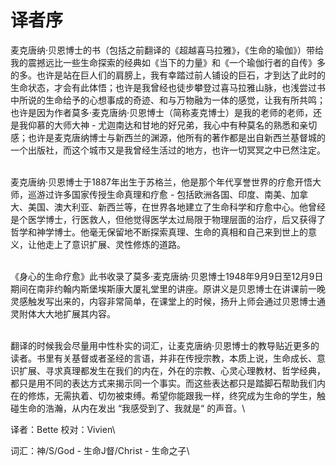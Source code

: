 # 译者序

麦克唐纳·贝恩博士的书（包括之前翻译的《超越喜马拉雅》，《生命的瑜伽》）带给我的震撼远比一些生命探索的经典如《当下的力量》和《一个瑜伽行者的自传》多的多。也许是站在巨人们的肩膀上，我有幸踏过前人铺设的巨石，才到达了此时的生命状态，才会有此体悟；也许是我曾经也徒步攀登过喜马拉雅山脉，也浅尝过书中所说的生命给予的心想事成的奇迹、和与万物融为一体的感觉，让我有所共鸣；也许是因为作者莫多·麦克唐纳·贝恩博士（简称麦克博士）是我的老师的老师，还是我仰慕的大师大神 - 尤迦南达和甘地的好兄弟，我心中有种莫名的熟悉和亲切感；也许是麦克唐纳博士与新西兰的渊源，他所有的著作都是出自新西兰基督城的一个出版社，而这个城市又是我曾经生活过的地方，也许一切冥冥之中已然注定。

\
麦克唐纳·贝恩博士于1887年出生于苏格兰，他是那个年代享誉世界的疗愈开悟大师，巡游过许多国家传授生命真理和疗愈 - 包括欧洲各国、印度、南美、加拿大、美国、澳大利亚、新西兰等，在世界各地建立了生命科学和疗愈中心。他曾经是个医学博士，行医救人，但他觉得医学太过局限于物理层面的治疗，后又获得了哲学和神学博士。他毫无保留地不断探索真理、生命的真相和自己来到世上的意义，让他走上了意识扩展、灵性修炼的道路。

\
《身心的生命疗愈》此书收录了莫多·麦克唐纳·贝恩博士1948年9月9日至12月9日期间在南非约翰内斯堡埃斯康大厦礼堂里的讲座。原讲义是贝恩博士在讲课前一晚灵感触发写出来的，内容非常简单，在课堂上的时候，扬升上师会通过贝恩博士通灵附体大大地扩展其内容。

\
翻译的时候我会尽量用中性朴实的词汇，让麦克唐纳·贝恩博士的教导贴近更多的读者。书里有关基督或者圣经的言语，并非在传授宗教，本质上说，生命成长、意识扩展、寻求真理都发生在我们的内在，外在的宗教、心灵心理教材、哲学经典，都只是用不同的表达方式来揭示同一个事实。而这些表达都只是踏脚石帮助我们内在的修炼，无需执着、切勿被束缚。希望你能跟我一样，终究成为生命的学生，触碰生命的浩瀚，从内在发出 “我感受到了、我就是“ 的声音。\


译者：Bette 校对：Vivien\


词汇：神/S/God - 生命J督/Christ - 生命之子\

